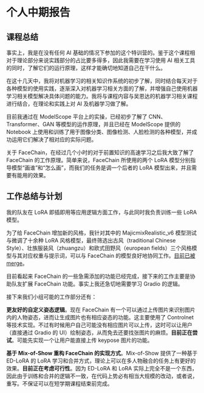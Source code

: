 # 个人中期报告

## 课程总结

事实上，我是在没有任何 AI 基础的情况下参加的这个特训营的。鉴于这个课程相对于理论部分来说实践部分的占比要多得多，因此我需要在学习使用 AI 相关工具的同时，了解它们的运行原理，这样才能确切地知道自己在干什么。

在这十几天中，我将对机器学习的相关知识作系统的初步了解，同时结合每天对于各种模型的使用实践，逐渐深入对机器学习相关方面的了解，并增强自己使用机器学习相关模型解决具体问题的能力。我将与课程内容与吴恩达的机器学习相关课程进行结合，在理论和实践上对 AI 及机器学习做了解。

目前我通过在 ModelScope 平台上的实操，已经初步了解了 CNN、Transformer、GAN 等模型的运作原理，并且已经在 ModelScope 提供的 Notebook 上使用和训练了用于图像分类、图像检测、人脸检测的各种模型，并成功运用它们解决了相对应的实际问题。

关于 FaceChain，在经过几个小时的对于前置知识的高速学习之后我大致了解了 FaceChain 的工作原理。简单来说，FaceChain 所使用的两个 LoRA 模型分别指导模型“画谁”和“怎么画”，而我们的任务是调一个后者的 LoRA 模型出来，并且需要有能用的效果。

## 工作总结与计划

我的队友在 LoRA 即插即用等应用逻辑方面工作，与此同时我负责训练一些 LoRA 模型。

为了给 FaceChain 增加新的风格，我针对其中的 MajicmixRealistic_v6 模型测试与微调了十余种 LoRA 风格模型，最终筛选出古风（traditional Chinese Style）、壮族服装风（zhuangzu）和欧式田野风（european fields）三个风格模型与其对应权重与提示词，可以与 FaceChain 的模型良好地协同工作。[目前已被 merge](https://github.com/modelscope/facechain/pull/189)。

目前看起来 FaceChain 的一些急需添加的功能已经完成，接下来的工作主要是协助队友扩展 FaceChain 功能。事实上我还急切地需要学习 Gradio 的逻辑。

接下来我们小组可能的工作部分还有：

**更友好的自定义姿态逻辑**。现在 FaceChain 有一个可以通过上传图片来识别图片内的人物姿态，进而让生成图片也有相应姿态的功能。这主要使用了 Controlnet 等技术实现。不过有时候用户自己可能没有相应图片可以上传，这时可以让用户（直接通过 Gradio 的 UI）绘制姿态，从而免去还要找张图片的麻烦。**目前正在尝试**。可能先实现一个让用户能直接上传 keypose 图片的功能。

**基于 Mix-of-Show 重构 FaceChain 的实现方式**。Mix-of-Show 提供了一种基于 ED-LoRA 的 LoRA 学习和合并方式，理论上可以在多人物融合的任务上有更好的效果。**目前正在考虑可行性**。因为 ED-LoRA 和 LoRA 实际上完全不是一个东西，因此由于训练和合并的逻辑不一致，在代码上势必有相当大规模的改动，或者说，重写。不保证可以在短学期课程结束前完成。
